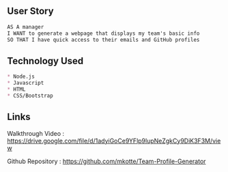 ## User Story

```md
AS A manager
I WANT to generate a webpage that displays my team's basic info
SO THAT I have quick access to their emails and GitHub profiles
```

## Technology Used
```md
* Node.js
* Javascript
* HTML
* CSS/Bootstrap
```

## Links
Walkthrough Video : https://drive.google.com/file/d/1adyiGoCe9YFlp9lupNeZgkCy9DiK3F3M/view

Github Repository : https://github.com/mkotte/Team-Profile-Generator

